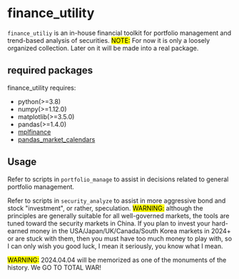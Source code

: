 # finance_utility
`finance_utiliy` is an in-house financial toolkit for portfolio management and trend-based analysis of securities. <mark>NOTE:</mark> For now it is only a loosely organized collection. Later on it will be made into a real package. 
## required packages

finance_utility requires:

 * python(>=3.8)
 * numpy(>=1.12.0)
 * matplotlib(>=3.5.0)
 * pandas(>=1.4.0)
 * [mplfinance](https://github.com/matplotlib/mplfinance)
 * [pandas_market_calendars](https://github.com/rsheftel/pandas_market_calendars)

## Usage
Refer to scripts in `portfolio_manage` to assist in decisions related to general portfolio management.

Refer to scripts in `security_analyze` to assist in more aggressive bond and stock "investment", or rather, speculation.
<mark>WARNING:</mark> although the principles are generally suitable for all well-governed markets, the tools are tuned toward the security markets in China. If you plan to invest your hard-earned money in the USA/Japan/UK/Canada/South Korea markets in 2024+ or are stuck with them, then you must have too much money to play with, so I can only wish you good luck, I mean it seriously, you know what I mean. 

<mark>WARNING:</mark> 2024.04.04 will be memorized as one of the monuments of the history. We GO TO TOTAL WAR!
